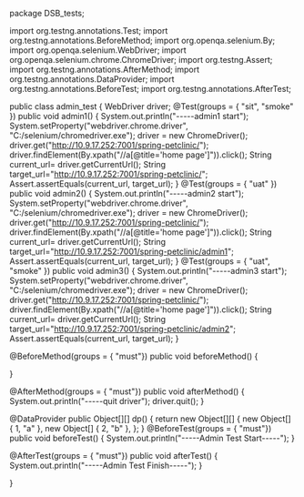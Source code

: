 package DSB_tests;

import org.testng.annotations.Test;
import org.testng.annotations.BeforeMethod;
import org.openqa.selenium.By;
import org.openqa.selenium.WebDriver;
import org.openqa.selenium.chrome.ChromeDriver;
import org.testng.Assert;
import org.testng.annotations.AfterMethod;
import org.testng.annotations.DataProvider;
import org.testng.annotations.BeforeTest;
import org.testng.annotations.AfterTest;


public class admin_test {
  WebDriver driver;
  @Test(groups = { "sit", "smoke" })
  public void admin1() {
    System.out.println("-----admin1 start");
	System.setProperty("webdriver.chrome.driver", "C:/selenium/chromedriver.exe");
	driver = new ChromeDriver();
	driver.get("http://10.9.17.252:7001/spring-petclinic/");
	driver.findElement(By.xpath("//a[@title='home page']")).click();
	String current_url= driver.getCurrentUrl();
	String target_url="http://10.9.17.252:7001/spring-petclinic/";
	Assert.assertEquals(current_url, target_url);
  }
  @Test(groups = { "uat" })
  public void admin2() {
    System.out.println("-----admin2 start");
	System.setProperty("webdriver.chrome.driver", "C:/selenium/chromedriver.exe");
	driver = new ChromeDriver();
	driver.get("http://10.9.17.252:7001/spring-petclinic/");
	driver.findElement(By.xpath("//a[@title='home page']")).click();
	String current_url= driver.getCurrentUrl();
	String target_url="http://10.9.17.252:7001/spring-petclinic/admin1";
	Assert.assertEquals(current_url, target_url);
  }
  @Test(groups = { "uat", "smoke" })
  public void admin3() {
    System.out.println("-----admin3 start");
	System.setProperty("webdriver.chrome.driver", "C:/selenium/chromedriver.exe");
	driver = new ChromeDriver();
	driver.get("http://10.9.17.252:7001/spring-petclinic/");
	driver.findElement(By.xpath("//a[@title='home page']")).click();
	String current_url= driver.getCurrentUrl();
	String target_url="http://10.9.17.252:7001/spring-petclinic/admin2";
	Assert.assertEquals(current_url, target_url);
  }


  @BeforeMethod(groups = { "must"})
  public void beforeMethod() {

  }

  @AfterMethod(groups = { "must"})
  public void afterMethod() {
    System.out.println("-----quit driver");
    driver.quit();
  }


  @DataProvider
  public Object[][] dp() {
    return new Object[][] {
      new Object[] { 1, "a" },
      new Object[] { 2, "b" },
    };
  }
  @BeforeTest(groups = { "must"})
  public void beforeTest() {
    System.out.println("-----Admin Test Start-----");
  }

  @AfterTest(groups = { "must"})
  public void afterTest() {
    System.out.println("-----Admin Test Finish-----");
  }

}
